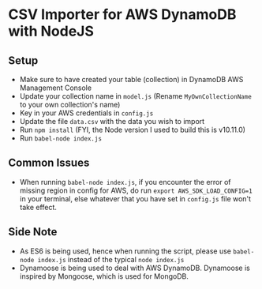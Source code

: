 # CSV Importer for AWS DynamoDB with NodeJS

## Setup

- Make sure to have created your table (collection) in DynamoDB AWS Management Console
- Update your collection name in `model.js` (Rename `MyOwnCollectionName` to your own collection's name)
- Key in your AWS credentials in `config.js`
- Update the file `data.csv` with the data you wish to import
- Run `npm install` (FYI, the Node version I used to build this is v10.11.0)
- Run `babel-node index.js`

## Common Issues

- When running `babel-node index.js`, if you encounter the error of missing region in config for AWS, do run `export AWS_SDK_LOAD_CONFIG=1` in your terminal, else whatever that you have set in `config.js` file won't take effect.

## Side Note

- As ES6 is being used, hence when running the script, please use `babel-node index.js` instead of the typical `node index.js`
- Dynamoose is being used to deal with AWS DynamoDB. Dynamoose is inspired by Mongoose, which is used for MongoDB.
